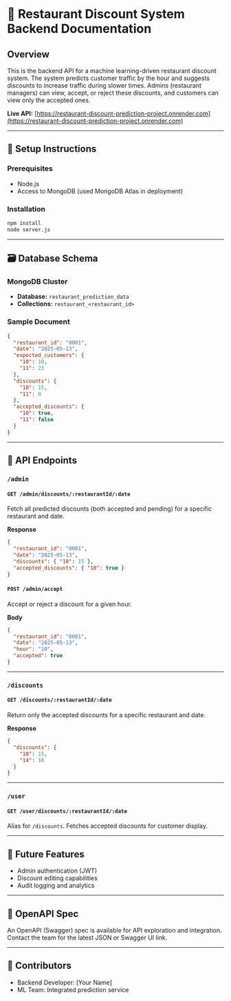 
# 📘 Restaurant Discount System Backend Documentation

## Overview
This is the backend API for a machine learning-driven restaurant discount system. The system predicts customer traffic by the hour and suggests discounts to increase traffic during slower times. Admins (restaurant managers) can view, accept, or reject these discounts, and customers can view only the accepted ones.

**Live API:** [https://restaurant-discount-prediction-project.onrender.com](https://restaurant-discount-prediction-project.onrender.com)

---

## 🚀 Setup Instructions

### Prerequisites
- Node.js
- Access to MongoDB (used MongoDB Atlas in deployment)

### Installation
```bash
npm install
node server.js
```

---

## 🗃️ Database Schema

### MongoDB Cluster
- **Database:** `restaurant_prediction_data`
- **Collections:** `restaurant_<restaurant_id>`

### Sample Document
```json
{
  "restaurant_id": "0001",
  "date": "2025-05-13",
  "expected_customers": {
    "10": 10,
    "11": 23
  },
  "discounts": {
    "10": 15,
    "11": 0
  },
  "accepted_discounts": {
    "10": true,
    "11": false
  }
}
```

---

## 📡 API Endpoints

### `/admin`

#### `GET /admin/discounts/:restaurantId/:date`
Fetch all predicted discounts (both accepted and pending) for a specific restaurant and date.

**Response**
```json
{
  "restaurant_id": "0001",
  "date": "2025-05-13",
  "discounts": { "10": 15 },
  "accepted_discounts": { "10": true }
}
```

#### `POST /admin/accept`
Accept or reject a discount for a given hour.

**Body**
```json
{
  "restaurant_id": "0001",
  "date": "2025-05-13",
  "hour": "10",
  "accepted": true
}
```

---

### `/discounts`

#### `GET /discounts/:restaurantId/:date`
Return only the accepted discounts for a specific restaurant and date.

**Response**
```json
{
  "discounts": {
    "10": 15,
    "14": 10
  }
}
```

---

### `/user`

#### `GET /user/discounts/:restaurantId/:date`
Alias for `/discounts`. Fetches accepted discounts for customer display.

---

## 🧭 Future Features

- Admin authentication (JWT)
- Discount editing capabilities
- Audit logging and analytics

---

## 📘 OpenAPI Spec

An OpenAPI (Swagger) spec is available for API exploration and integration. Contact the team for the latest JSON or Swagger UI link.

---

## 👥 Contributors

- Backend Developer: [Your Name]
- ML Team: Integrated prediction service
